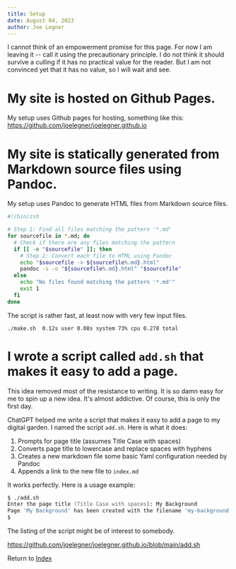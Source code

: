 ```yaml
---
title: Setup
date: August 04, 2023
author: Joe Legner
---
```


I cannot think of an empowerment promise for this page. For now I am leaving it -- call it using the precautionary principle. I do not think it should survive a culling if it has no practical value for the reader. But I am not convinced yet that it has no value, so I will wait and see.

# My site is hosted on Github Pages.

My setup uses Github pages for hosting, something like this: <https://github.com/joelegner/joelegner.github.io>

# My site is statically generated from Markdown source files using Pandoc.

My setup uses Pandoc to generate HTML files from Markdown source files.

```zsh
#!/bin/zsh

# Step 1: Find all files matching the pattern '*.md'
for sourcefile in *.md; do
  # Check if there are any files matching the pattern
  if [[ -e "$sourcefile" ]]; then
    # Step 2: Convert each file to HTML using Pandoc
    echo "$sourcefile -> ${sourcefile%.md}.html"
    pandoc -s -o "${sourcefile%.md}.html" "$sourcefile"
  else
    echo "No files found matching the pattern '*.md'"
    exit 1
  fi
done
```

The script is rather fast, at least now with very few input files. 

```
./make.sh  0.12s user 0.08s system 73% cpu 0.278 total
```

# I wrote a script called `add.sh` that makes it easy to add a page.

This idea removed most of the resistance to writing. It is so damn easy for me to spin up a new idea. It's almost addictive. Of course, this is only the first day. 

ChatGPT helped me write a script that makes it easy to add a page to my digital garden. I named the script `add.sh`. Here is what it does:

1. Prompts for page title (assumes Title Case with spaces)
2. Converts page title to lowercase and replace spaces with hyphens
3. Creates a new markdown file some basic Yaml configuration needed by Pandoc
4. Appends a link to the new file to `index.md`

It works perfectly. Here is a usage example:

```zsh
$ ./add.sh
Enter the page title (Title Case with spaces): My Background
Page 'My Background' has been created with the filename 'my-background.md' and added to index.md.
$
```

The listing of the script might be of interest to somebody.

<https://github.com/joelegner/joelegner.github.io/blob/main/add.sh>

Return to [Index](index.html)
